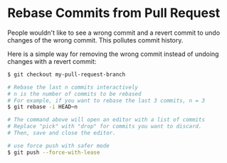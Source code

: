 # Rebase Commits from Pull Request

People wouldn't like to see a wrong commit and a revert commit to undo changes of the wrong commit. This pollutes commit history.

Here is a simple way for removing the wrong commit instead of undoing changes with a revert commit:

```bash
$ git checkout my-pull-request-branch

# Rebase the last n commits interactively
# n is the number of commits to be rebased
# For example, if you want to rebase the last 3 commits, n = 3
$ git rebase -i HEAD~n

# The command above will open an editor with a list of commits
# Replace "pick" with "drop" for commits you want to discard.
# Then, save and close the editor.

# use force push with safer mode
$ git push --force-with-lease
```
